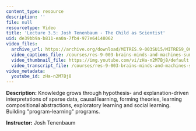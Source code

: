 ```yaml
---
content_type: resource
description: ''
file: null
resourcetype: Video
title: 'Lecture 3.5: Josh Tenenbaum - The Child as Scientist'
uid: de39bb9a-b811-ea0a-7fb4-977e64148062
video_files:
  archive_url: https://archive.org/download/MITRES.9-003SU15/MITRES9_003SU15_Lecture_3-5_300k.mp4
  video_captions_file: /courses/res-9-003-brains-minds-and-machines-summer-course-summer-2015/866dd39d04185f59aa516c164305c4d6_zHa-n2M7Bj8.vtt
  video_thumbnail_file: https://img.youtube.com/vi/zHa-n2M7Bj8/default.jpg
  video_transcript_file: /courses/res-9-003-brains-minds-and-machines-summer-course-summer-2015/5e1396570761e8c0a80f1d3bd4295a34_zHa-n2M7Bj8.pdf
video_metadata:
  youtube_id: zHa-n2M7Bj8
---
```


**Description:** Knowledge grows through hypothesis- and explanation-driven interpretations of sparse data, causal learning, forming theories, learning compositional abstractions, exploratory learning and social learning. Building "program-learning" programs.

**Instructor:** Josh Tenenbaum